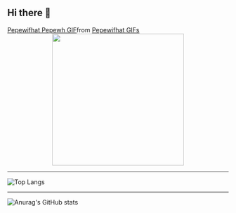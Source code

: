 ## Hi there 👋
<div class="tenor-gif-embed" data-postid="11079742846618316294" data-share-method="host" data-aspect-ratio="1.05957" data-width="100%"><a href="https://tenor.com/view/pepewifhat-pepe-pepewh-gif-11079742846618316294">Pepewifhat Pepewh GIF</a>from <a href="https://tenor.com/search/pepewifhat-gifs">Pepewifhat GIFs</a></div> <script type="text/javascript" async src="https://tenor.com/embed.js"></script>
<div id="header" align="center">
  <img src="" width="300"/>
</div>

---
![Top Langs](https://github-readme-stats.vercel.app/api/top-langs/?username=999iQ&show_icons=true&theme=neon&layout=compact)

---
![Anurag's GitHub stats](https://github-readme-stats.vercel.app/api?username=999iQ&show=reviews,discussions_started,discussions_answered,prs_merged,prs_merged_percentage&theme=aura&show_icons=true)

<!--
**999iQ/999iQ** is a ✨ _special_ ✨ repository because its `README.md` (this file) appears on your GitHub profile.

Here are some ideas to get you started:

- 🔭 I’m currently working on ...
- 🌱 I’m currently learning ...
- 👯 I’m looking to collaborate on ...
- 🤔 I’m looking for help with ...
- 💬 Ask me about ...
- 📫 How to reach me: ...
- 😄 Pronouns: ...
- ⚡ Fun fact: ...
-->

